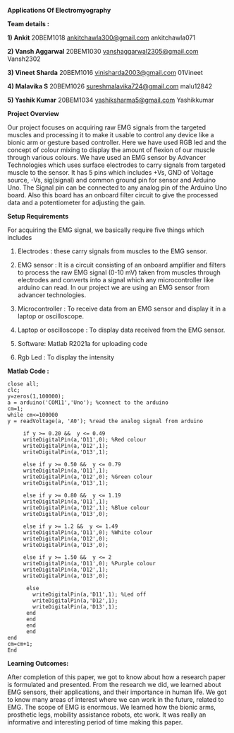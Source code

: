 **Applications Of Electromyography**



**Team details :**


**1) Ankit**
20BEM1018
ankitchawla300@gmail.com
ankitchawla071

**2) Vansh Aggarwal**
20BEM1030
vanshaggarwal2305@gmail.com
Vansh2302

**3) Vineet Sharda**
20BEM1016
vinisharda2003@gmail.com
01Vineet

**4) Malavika S**
20BEM1026
sureshmalavika724@gmail.com
malu12842

**5) Yashik Kumar**
20BEM1034
yashiksharma5@gmail.com
Yashikkumar


 
**Project Overview**
 
Our project focuses on acquiring raw EMG signals from the targeted muscles and processing it to make it usable to control any device like a bionic arm or gesture based controller. Here we have used RGB led and the concept of colour mixing to display the amount of flexion of our muscle through various colours.
We have used an EMG sensor by Advancer Technologies which uses surface electrodes to carry signals from targeted muscle to the sensor. It has 5 pins which includes +Vs, GND of Voltage source, -Vs, sig(signal) and common ground pin for sensor and Arduino Uno. The Signal pin can be connected to any analog pin of the Arduino Uno board. Also this board has an onboard  filter circuit to give the processed data and a potentiometer for adjusting the gain.
  
 
**Setup Requirements**

For acquiring the EMG signal, we basically require five things which includes 
 
1) Electrodes : these carry signals from muscles to the EMG sensor.
 
2) EMG sensor : It is a circuit consisting of an onboard amplifier and filters to process the raw EMG signal (0-10 mV) taken from muscles through electrodes and converts into a signal which any microcontroller like arduino can read.  In our project we are using an EMG sensor from advancer technologies.
 
3) Microcontroller : To receive data from an EMG sensor and display it in a laptop or oscilloscope.
 
4) Laptop or oscilloscope : To display data received from the EMG sensor.
 
5) Software: Matlab R2021a for uploading code
 
6) Rgb Led : To display the intensity


**Matlab Code :**

    close all;
    clc;
    y=zeros(1,100000);
    a = arduino('COM11','Uno'); %connect to the arduino
    cm=1;
    while cm<=100000
    y = readVoltage(a, 'A0'); %read the analog signal from arduino

         if y >= 0.20 &&  y <= 0.49
         writeDigitalPin(a,'D11',0); %Red colour
         writeDigitalPin(a,'D12',1);
         writeDigitalPin(a,'D13',1);
    
         else if y >= 0.50 &&  y <= 0.79
         writeDigitalPin(a,'D11',1);
         writeDigitalPin(a,'D12',0); %Green colour
         writeDigitalPin(a,'D13',1);
    
         else if y >= 0.80 &&  y <= 1.19
         writeDigitalPin(a,'D11',1);
         writeDigitalPin(a,'D12',1); %Blue colour
         writeDigitalPin(a,'D13',0);
    
         else if y >= 1.2 &&  y <= 1.49
         writeDigitalPin(a,'D11',0); %White colour
         writeDigitalPin(a,'D12',0);
         writeDigitalPin(a,'D13',0);

         else if y >= 1.50 &&  y <= 2
         writeDigitalPin(a,'D11',0); %Purple colour 
         writeDigitalPin(a,'D12',1);
         writeDigitalPin(a,'D13',0);
         
          else
            writeDigitalPin(a,'D11',1); %Led off
            writeDigitalPin(a,'D12',1);
            writeDigitalPin(a,'D13',1);
          end
          end
          end
          end
    end
    cm=cm+1;
    End
    


**Learning Outcomes:**

After completion of this paper, we got to know about how a research paper is formulated and presented.
From the research we did, we learned about EMG sensors, their applications, and their importance in human life. 
We got to know many areas of interest where we can work in the future, related to EMG. 
The scope of EMG is enormous. We learned how the bionic arms, prosthetic legs, mobility assistance robots, etc work. 
It was really an informative and interesting period of time making this paper. 


